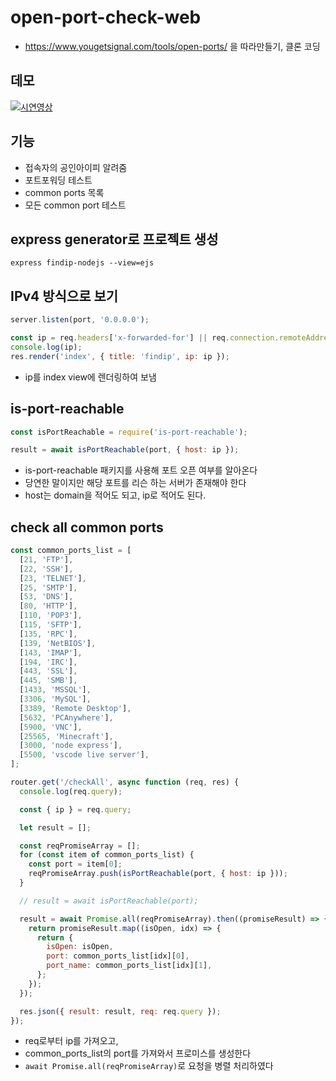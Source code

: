 # open-port-check-web

- https://www.yougetsignal.com/tools/open-ports/ 을 따라만들기, 클론 코딩

## 데모

[![시연영상](https://img.youtube.com/vi/4IMSpyKuhL4/0.jpg)](https://www.youtube.com/watch?v=4IMSpyKuhL4)

## 기능

- 접속자의 공인아이피 알려줌
- 포트포워딩 테스트
- common ports 목록
- 모든 common port 테스트

## express generator로 프로젝트 생성

```
express findip-nodejs --view=ejs
```

## IPv4 방식으로 보기

```js bin/www
server.listen(port, '0.0.0.0');
```

```js routes/index.js
const ip = req.headers['x-forwarded-for'] || req.connection.remoteAddress;
console.log(ip);
res.render('index', { title: 'findip', ip: ip });
```

- ip를 index view에 렌더링하여 보냄

## is-port-reachable

```js routes/index.js
const isPortReachable = require('is-port-reachable');

result = await isPortReachable(port, { host: ip });
```

- is-port-reachable 패키지를 사용해 포트 오픈 여부를 알아온다
- 당연한 말이지만 해당 포트를 리슨 하는 서버가 존재해야 한다
- host는 domain을 적어도 되고, ip로 적어도 된다.

## check all common ports

```js routes/index.js
const common_ports_list = [
  [21, 'FTP'],
  [22, 'SSH'],
  [23, 'TELNET'],
  [25, 'SMTP'],
  [53, 'DNS'],
  [80, 'HTTP'],
  [110, 'POP3'],
  [115, 'SFTP'],
  [135, 'RPC'],
  [139, 'NetBIOS'],
  [143, 'IMAP'],
  [194, 'IRC'],
  [443, 'SSL'],
  [445, 'SMB'],
  [1433, 'MSSQL'],
  [3306, 'MySQL'],
  [3389, 'Remote Desktop'],
  [5632, 'PCAnywhere'],
  [5900, 'VNC'],
  [25565, 'Minecraft'],
  [3000, 'node express'],
  [5500, 'vscode live server'],
];

router.get('/checkAll', async function (req, res) {
  console.log(req.query);

  const { ip } = req.query;

  let result = [];

  const reqPromiseArray = [];
  for (const item of common_ports_list) {
    const port = item[0];
    reqPromiseArray.push(isPortReachable(port, { host: ip }));
  }

  // result = await isPortReachable(port);

  result = await Promise.all(reqPromiseArray).then((promiseResult) => {
    return promiseResult.map((isOpen, idx) => {
      return {
        isOpen: isOpen,
        port: common_ports_list[idx][0],
        port_name: common_ports_list[idx][1],
      };
    });
  });

  res.json({ result: result, req: req.query });
});
```

- req로부터 ip를 가져오고,
- common_ports_list의 port를 가져와서 프로미스를 생성한다
- `await Promise.all(reqPromiseArray)`로 요청을 병렬 처리하였다
